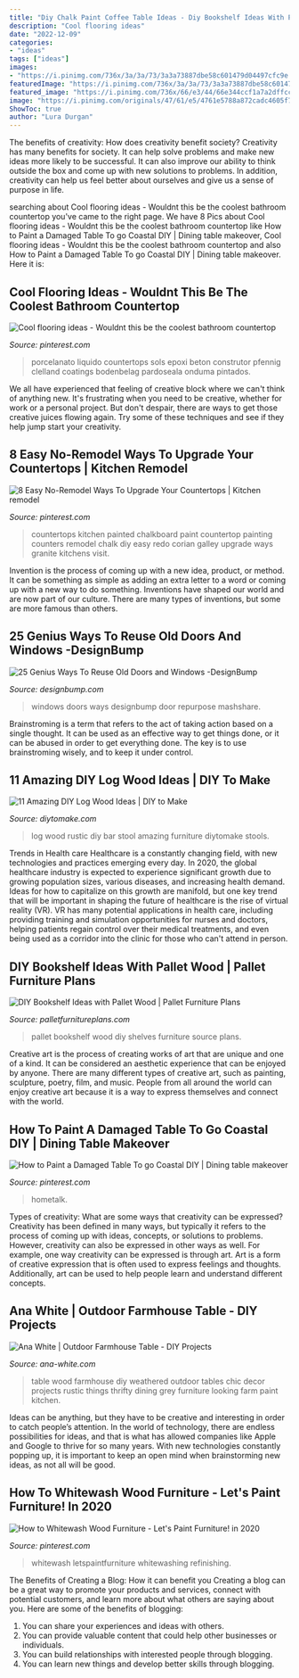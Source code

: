 ```yaml
---
title: "Diy Chalk Paint Coffee Table Ideas - Diy Bookshelf Ideas With Pallet Wood"
description: "Cool flooring ideas"
date: "2022-12-09"
categories:
- "ideas"
tags: ["ideas"]
images:
- "https://i.pinimg.com/736x/3a/3a/73/3a3a73887dbe58c601479d04497cfc9e.jpg"
featuredImage: "https://i.pinimg.com/736x/3a/3a/73/3a3a73887dbe58c601479d04497cfc9e.jpg"
featured_image: "https://i.pinimg.com/736x/66/e3/44/66e344ccf1a7a2dffcc997e370cacca6.jpg"
image: "https://i.pinimg.com/originals/47/61/e5/4761e5788a872cadc4605f774c5da8a8.jpg"
ShowToc: true
author: "Lura Durgan"
---
```



The benefits of creativity: How does creativity benefit society?
Creativity has many benefits for society. It can help solve problems and make new ideas more likely to be successful. It can also improve our ability to think outside the box and come up with new solutions to problems. In addition, creativity can help us feel better about ourselves and give us a sense of purpose in life.

	

		
searching about Cool flooring ideas - Wouldnt this be the coolest bathroom countertop you've came to the right page. We have 8 Pics about Cool flooring ideas - Wouldnt this be the coolest bathroom countertop like How to Paint a Damaged Table To go Coastal DIY | Dining table makeover, Cool flooring ideas - Wouldnt this be the coolest bathroom countertop and also How to Paint a Damaged Table To go Coastal DIY | Dining table makeover. Here it is:
		
    
## Cool Flooring Ideas - Wouldnt This Be The Coolest Bathroom Countertop

<img loading=lazy src="https://i.pinimg.com/736x/66/e3/44/66e344ccf1a7a2dffcc997e370cacca6.jpg" onerror="this.onerror=null;this.src='https://tse3.mm.bing.net/th?id=OIP.IZvoSpfHcjWVTizwVdGOwgHaJ3&amp;pid=15.1';" alt="Cool flooring ideas - Wouldnt this be the coolest bathroom countertop">

_Source: pinterest.com_

>porcelanato liquido countertops sols epoxi beton construtor pfennig clelland coatings bodenbelag pardoseala onduma pintados. 

	

We all have experienced that feeling of creative block where we can't think of anything new. It's frustrating when you need to be creative, whether for work or a personal project. But don't despair, there are ways to get those creative juices flowing again. Try some of these techniques and see if they help jump start your creativity.

    
## 8 Easy No-Remodel Ways To Upgrade Your Countertops | Kitchen Remodel

<img loading=lazy src="https://i.pinimg.com/736x/f0/78/1c/f0781c78f17c0989459583d89e287ea3--painted-countertops-kitchen-countertops.jpg" onerror="this.onerror=null;this.src='https://tse3.mm.bing.net/th?id=OIP.0gCnnI_a7M7UoRAuuPjiwAHaFj&amp;pid=15.1';" alt="8 Easy No-Remodel Ways To Upgrade Your Countertops | Kitchen remodel">

_Source: pinterest.com_

>countertops kitchen painted chalkboard paint countertop painting counters remodel chalk diy easy redo corian galley upgrade ways granite kitchens visit. 

	

Invention is the process of coming up with a new idea, product, or method. It can be something as simple as adding an extra letter to a word or coming up with a new way to do something. Inventions have shaped our world and are now part of our culture. There are many types of inventions, but some are more famous than others.

    
## 25 Genius Ways To Reuse Old Doors And Windows -DesignBump

<img loading=lazy src="https://cdn.designbump.com/wp-content/uploads/2015/11/window-door11.jpg" onerror="this.onerror=null;this.src='https://tse2.mm.bing.net/th?id=OIP.yHQG086vmwdziQ8qDY1FnAHaJ4&amp;pid=15.1';" alt="25 Genius Ways To Reuse Old Doors and Windows -DesignBump">

_Source: designbump.com_

>windows doors ways designbump door repurpose mashshare. 

	

Brainstroming is a term that refers to the act of taking action based on a single thought. It can be used as an effective way to get things done, or it can be abused in order to get everything done. The key is to use brainstroming wisely, and to keep it under control.

    
## 11 Amazing DIY Log Wood Ideas | DIY To Make

<img loading=lazy src="http://www.diytomake.com/wp-content/uploads/2016/03/stool.jpg" onerror="this.onerror=null;this.src='https://tse4.mm.bing.net/th?id=OIP.YaCFPdLF44f_Nsw9HFyFzAHaNS&amp;pid=15.1';" alt="11 Amazing DIY Log Wood Ideas | DIY to Make">

_Source: diytomake.com_

>log wood rustic diy bar stool amazing furniture diytomake stools. 

	

Trends in Health care
Healthcare is a constantly changing field, with new technologies and practices emerging every day.  In 2020, the global healthcare industry is expected to experience significant growth due to growing population sizes, various diseases, and increasing health demand. Ideas for how to capitalize on this growth are manifold, but one key trend that will be important in shaping the future of healthcare is the rise of virtual reality (VR). VR has many potential applications in health care, including providing training and simulation opportunities for nurses and doctors, helping patients regain control over their medical treatments, and even being used as a corridor into the clinic for those who can't attend in person.

    
## DIY Bookshelf Ideas With Pallet Wood | Pallet Furniture Plans

<img loading=lazy src="http://palletfurnitureplans.com/wp-content/uploads/2013/09/pallet-bookshelf-11.jpg" onerror="this.onerror=null;this.src='https://tse3.mm.bing.net/th?id=OIP.zMS_eV2-cdkiDsb-yINCJgHaJ3&amp;pid=15.1';" alt="DIY Bookshelf Ideas with Pallet Wood | Pallet Furniture Plans">

_Source: palletfurnitureplans.com_

>pallet bookshelf wood diy shelves furniture source plans. 

	

Creative art is the process of creating works of art that are unique and one of a kind. It can be considered an aesthetic experience that can be enjoyed by anyone. There are many different types of creative art, such as painting, sculpture, poetry, film, and music. People from all around the world can enjoy creative art because it is a way to express themselves and connect with the world.

    
## How To Paint A Damaged Table To Go Coastal DIY | Dining Table Makeover

<img loading=lazy src="https://i.pinimg.com/originals/47/61/e5/4761e5788a872cadc4605f774c5da8a8.jpg" onerror="this.onerror=null;this.src='https://tse1.mm.bing.net/th?id=OIP.c1hKAF5GtZYeDHF5PCB_WQHaJ3&amp;pid=15.1';" alt="How to Paint a Damaged Table To go Coastal DIY | Dining table makeover">

_Source: pinterest.com_

>hometalk. 

	

Types of creativity: What are some ways that creativity can be expressed?
Creativity has been defined in many ways, but typically it refers to the process of coming up with ideas, concepts, or solutions to problems. However, creativity can also be expressed in other ways as well. For example, one way creativity can be expressed is through art. Art is a form of creative expression that is often used to express feelings and thoughts. Additionally, art can be used to help people learn and understand different concepts.

    
## Ana White | Outdoor Farmhouse Table - DIY Projects

<img loading=lazy src="http://www.ana-white.com/sites/default/files/3154816943_1351188104.jpg" onerror="this.onerror=null;this.src='https://tse3.mm.bing.net/th?id=OIP.7HMwM_2ivUpUtQhwjUU2OwHaJ4&amp;pid=15.1';" alt="Ana White | Outdoor Farmhouse Table - DIY Projects">

_Source: ana-white.com_

>table wood farmhouse diy weathered outdoor tables chic decor projects rustic things thrifty dining grey furniture looking farm paint kitchen. 

	

Ideas can be anything, but they have to be creative and interesting in order to catch people’s attention. In the world of technology, there are endless possibilities for ideas, and that is what has allowed companies like Apple and Google to thrive for so many years. With new technologies constantly popping up, it is important to keep an open mind when brainstorming new ideas, as not all will be good.

    
## How To Whitewash Wood Furniture - Let&#039;s Paint Furniture! In 2020

<img loading=lazy src="https://i.pinimg.com/736x/3a/3a/73/3a3a73887dbe58c601479d04497cfc9e.jpg" onerror="this.onerror=null;this.src='https://tse4.mm.bing.net/th?id=OIP.c3fRaW9xJCEZwBL2KyEm0QHaJ3&amp;pid=15.1';" alt="How to Whitewash Wood Furniture - Let&#039;s Paint Furniture! in 2020">

_Source: pinterest.com_

>whitewash letspaintfurniture whitewashing refinishing. 

	

The Benefits of Creating a Blog: How it can benefit you
Creating a blog can be a great way to promote your products and services, connect with potential customers, and learn more about what others are saying about you. Here are some of the benefits of blogging:
1. You can share your experiences and ideas with others.
2. You can provide valuable content that could help other businesses or individuals.
3. You can build relationships with interested people through blogging.
4. You can learn new things and develop better skills through blogging.

